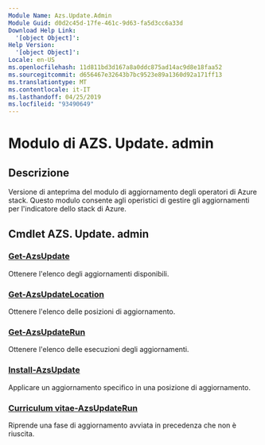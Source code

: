 ```yaml
---
Module Name: Azs.Update.Admin
Module Guid: d0d2c45d-17fe-461c-9d63-fa5d3cc6a33d
Download Help Link:
  '[object Object]': 
Help Version:
  '[object Object]': 
Locale: en-US
ms.openlocfilehash: 11d811bd3d167a8a0ddc875ad14ac9d8e18faa52
ms.sourcegitcommit: d656467e32643b7bc9523e89a1360d92a171ff13
ms.translationtype: MT
ms.contentlocale: it-IT
ms.lasthandoff: 04/25/2019
ms.locfileid: "93490649"
---
```

# Modulo di AZS. Update. admin
## Descrizione
Versione di anteprima del modulo di aggiornamento degli operatori di Azure stack.  Questo modulo consente agli operistici di gestire gli aggiornamenti per l'indicatore dello stack di Azure.

## Cmdlet AZS. Update. admin
### [Get-AzsUpdate](Get-AzsUpdate.md)
Ottenere l'elenco degli aggiornamenti disponibili.

### [Get-AzsUpdateLocation](Get-AzsUpdateLocation.md)
Ottenere l'elenco delle posizioni di aggiornamento.

### [Get-AzsUpdateRun](Get-AzsUpdateRun.md)
Ottenere l'elenco delle esecuzioni degli aggiornamenti.

### [Install-AzsUpdate](Install-AzsUpdate.md)
Applicare un aggiornamento specifico in una posizione di aggiornamento.

### [Curriculum vitae-AzsUpdateRun](Resume-AzsUpdateRun.md)
Riprende una fase di aggiornamento avviata in precedenza che non è riuscita.

